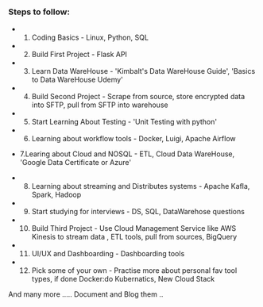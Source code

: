 ### Steps to follow:

* 1. Coding Basics - Linux, Python, SQL
* 2. Build First Project - Flask API
* 3. Learn Data WareHouse - 'Kimbalt's Data WareHouse Guide', 'Basics to Data WareHouse Udemy'
* 4. Build Second Project - Scrape from source, store encrypted data into SFTP, pull from SFTP into warehouse
* 5. Start Learning About Testing - 'Unit Testing with python'
* 6. Learning about workflow tools - Docker, Luigi, Apache Airflow

* 7.Learing about Cloud and NOSQL - ETL, Cloud Data WareHouse, 'Google Data Certificate or Azure' 
* 8. Learning about streaming and Distributes systems - Apache Kafla, Spark, Hadoop
* 9. Start studying for interviews - DS, SQL, DataWarehose questions
* 10. Build Third Project - Use Cloud Management Service like AWS Kinesis to stream data , ETL tools, pull from sources, BigQuery
* 11. UI/UX and Dashboarding - Dashboarding tools
* 12. Pick some of your own - Practise more about personal fav tool types, if done Docker:do Kubernatics, New Cloud Stack 

And many more .....
Document and Blog them ..
